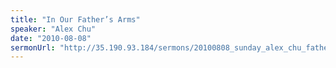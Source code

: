 ```yaml
---
title: "In Our Father’s Arms"
speaker: "Alex Chu"
date: "2010-08-08"
sermonUrl: "http://35.190.93.184/sermons/20100808_sunday_alex_chu_father.mp3"
---
```

